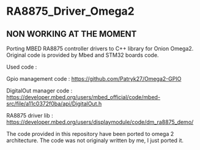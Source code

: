 # RA8875_Driver_Omega2

## NON WORKING AT THE MOMENT 

Porting MBED RA8875 controller drivers to C++ library for Onion Omega2.
Original code is provided by Mbed and STM32 boards code.

Used code :

Gpio management code : https://github.com/Patryk27/Omega2-GPIO

DigitalOut manager code : https://developer.mbed.org/users/mbed_official/code/mbed-src/file/a11c0372f0ba/api/DigitalOut.h

RA8875 driver lib : https://developer.mbed.org/users/displaymodule/code/dm_ra8875_demo/

The code provided in this repository have been ported to omega 2 architecture.
The code was not originaly written by me, I just ported it.

